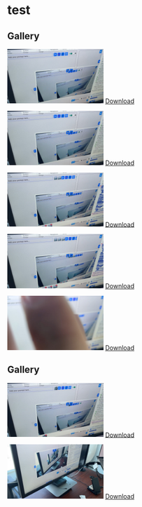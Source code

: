 # test


## Gallery

[<img src="images/image_2025-08-17_17-15-02-601" alt="image_2025-08-17_17-15-02-601" width="220">](images/image_2025-08-17_17-15-02-601) [Download](images/image_2025-08-17_17-15-02-601?raw=1)

[<img src="images/image_2025-08-17_17-17-13-677" alt="image_2025-08-17_17-17-13-677" width="220">](images/image_2025-08-17_17-17-13-677) [Download](images/image_2025-08-17_17-17-13-677?raw=1)

[<img src="images/image_2025-08-17_17-18-19-143" alt="image_2025-08-17_17-18-19-143" width="220">](images/image_2025-08-17_17-18-19-143) [Download](images/image_2025-08-17_17-18-19-143?raw=1)

[<img src="images/image_2025-08-17_17-18-20-228" alt="image_2025-08-17_17-18-20-228" width="220">](images/image_2025-08-17_17-18-20-228) [Download](images/image_2025-08-17_17-18-20-228?raw=1)

[<img src="images/image_2025-08-17_17-19-15-621" alt="image_2025-08-17_17-19-15-621" width="220">](images/image_2025-08-17_17-19-15-621) [Download](images/image_2025-08-17_17-19-15-621?raw=1)


## Gallery
<!-- GALLERY:START -->


[<img src="images/image_2025-08-17_17-23-58-829?raw=1" alt="image_2025-08-17_17-23-58-829" width="220">](images/image_2025-08-17_17-23-58-829) [Download](https://github.com/Arash-Nouri/test/raw/refs/heads/main/images/image_2025-08-17_17-23-58-829)



[<img src="images/image_2025-08-17_17-23-29-371?raw=1" alt="image_2025-08-17_17-23-29-371" width="220">](images/image_2025-08-17_17-23-29-371) [Download](https://github.com/Arash-Nouri/test/raw/refs/heads/main/images/image_2025-08-17_17-23-29-371)

<!-- GALLERY:END -->
